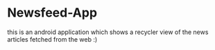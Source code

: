# Newsfeed-App
this is an android application which shows a recycler view of the news articles fetched from the web :)
